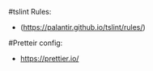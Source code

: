 #tslint Rules:
* (https://palantir.github.io/tslint/rules/)


#Pretteir config:
* https://prettier.io/


